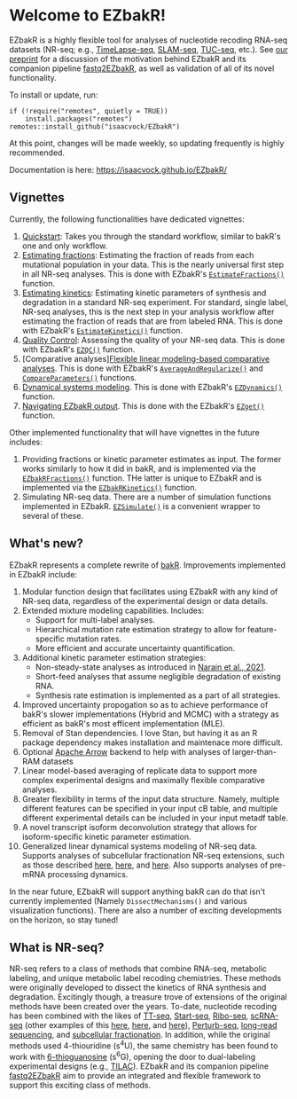 # Welcome to EZbakR!

EZbakR is a highly flexible tool for analyses of nucleotide recoding RNA-seq datasets (NR-seq; e.g., [TimeLapse-seq](https://www.nature.com/articles/nmeth.4582), [SLAM-seq](https://www.nature.com/articles/nmeth.4435), [TUC-seq](https://pubmed.ncbi.nlm.nih.gov/31768978/), etc.). See [our preprint](https://www.biorxiv.org/content/10.1101/2024.10.14.617411v1) for a discussion of the motivation behind EZbakR and its companion pipeline [fastq2EZbakR](https://github.com/isaacvock/fastq2EZbakR), as well as validation of all of its novel functionality.

To install or update, run:

```
if (!require("remotes", quietly = TRUE))
    install.packages("remotes")
remotes::install_github("isaacvock/EZbakR")
```

At this point, changes will be made weekly, so updating frequently is highly recommended.

Documentation is here: https://isaacvock.github.io/EZbakR/

## Vignettes

Currently, the following functionalities have dedicated vignettes:

1. [Quickstart](https://isaacvock.github.io/EZbakR/articles/Quickstart.html): Takes you through the standard workflow, similar to bakR's one and only workflow.
2. [Estimating fractions](https://isaacvock.github.io/EZbakR/articles/EstimateFractions.html): Estimating the fraction of reads from each mutational population in your data. This is the nearly universal first step in all NR-seq analyses. This is done with EZbakR's [`EstimateFractions()`](https://isaacvock.github.io/EZbakR/reference/EstimateFractions.html) function.
3. [Estimating kinetics](https://isaacvock.github.io/EZbakR/articles/EstimateKinetics.html): Estimating kinetic parameters of synthesis and degradation in a standard NR-seq experiment. For standard, single label, NR-seq analyses, this is the next step in your analysis workflow after estimating the fraction of reads that are from labeled RNA. This is done with EZbakR's [`EstimateKinetics()`](https://isaacvock.github.io/EZbakR/reference/EstimateKinetics.html) function.
4. [Quality Control](https://isaacvock.github.io/EZbakR/articles/EZQC.html): Assessing the quality of your NR-seq data. This is done with EZbakR's [`EZQC()`](https://isaacvock.github.io/EZbakR/reference/EZQC.html) function.
5. [Comparative analyses][Flexible linear modeling-based comparative analyses](https://isaacvock.github.io/EZbakR/articles/Linear-modeling.html). This is done with EZbakR's [`AverageAndRegularize()`](https://isaacvock.github.io/EZbakR/reference/AverageAndRegularize.html) and [`CompareParameters()`](https://isaacvock.github.io/EZbakR/reference/CompareParameters.html) functions.
6. [Dynamical systems modeling](https://isaacvock.github.io/EZbakR/articles/EZDynamics.html). This is done with EZbakR's [`EZDynamics()`](https://isaacvock.github.io/EZbakR/reference/EZDynamics.html) function.
7. [Navigating EZbakR output](https://isaacvock.github.io/EZbakR/articles/EZget.html). This is done with the EZbakR's [`EZget()`](https://isaacvock.github.io/EZbakR/reference/EZget.html) function.

Other implemented functionality that will have vignettes in the future includes:

1. Providing fractions or kinetic parameter estimates as input. The former works similarly to how it did in bakR, and is implemented via the [`EZbakRFractions()`](https://isaacvock.github.io/EZbakR/reference/EZbakRFractions.html) function. THe latter is unique to EZbakR and is implemented via the [`EZbakRKinetics()`](https://isaacvock.github.io/EZbakR/reference/EZbakRKinetics.html) function.
2. Simulating NR-seq data. There are a number of simulation functions implemented in EZbakR. [`EZSimulate()`](https://isaacvock.github.io/EZbakR/reference/EZSimulate.html) is a convenient wrapper to several of these.

## What's new?

EZbakR represents a complete rewrite of [bakR](https://github.com/simonlabcode/bakR). Improvements implemented in EZbakR include:

1. Modular function design that facilitates using EZbakR with any kind of NR-seq data, regardless of the experimental design or data details.
2. Extended mixture modeling capabilities. Includes:
    * Support for multi-label analyses.
    * Hierarchical mutation rate estimation strategy to allow for feature-specific mutation rates.
    * More efficient and accurate uncertainty quantification.
3. Additional kinetic parameter estimation strategies:
    * Non-steady-state analyses as introduced in [Narain et al., 2021](https://www.sciencedirect.com/science/article/pii/S1097276521004962).
    * Short-feed analyses that assume negligible degradation of existing RNA.
    * Synthesis rate estimation is implemented as a part of all strategies.
4. Improved uncertainty propogation so as to achieve performance of bakR's slower implementations (Hybrid and MCMC) with a strategy as efficient as bakR's most efficent implementation (MLE).
5. Removal of Stan dependencies. I love Stan, but having it as an R package dependency makes installation and maintenace more difficult. 
6. Optional [Apache Arrow](https://arrow.apache.org/) backend to help with analyses of larger-than-RAM datasets
7. Linear model-based averaging of replicate data to support more complex experimental designs and maximally flexible comparative analyses. 
8. Greater flexibility in terms of the input data structure. Namely, multiple different features can be specified in your input cB table, and multiple different experimental details can be included in your input metadf table.
9. A novel transcript isoform deconvolution strategy that allows for isoform-specific kinetic parameter estimation.
10. Generalized linear dynamical systems modeling of NR-seq data. Supports analyses of subcellular fractionation NR-seq extensions, such as those described [here](https://www.cell.com/molecular-cell/fulltext/S1097-2765(24)00511-2#:~:text=Thus%2C%20RNA%20flow%20impacts%20cell,processing%2C%20including%20splicing%20and%20polyadenylation.), [here](https://www.biorxiv.org/content/10.1101/2024.03.11.584215v1), and [here](https://journals.plos.org/ploscompbiol/article?id=10.1371/journal.pcbi.1012059). Also supports analyses of pre-mRNA processing dynamics.

In the near future, EZbakR will support anything bakR can do that isn't currently implemented (Namely `DissectMechanisms()` and various visualization functions). There are also a number of exciting developments on the horizon, so stay tuned!

## What is NR-seq?

NR-seq refers to a class of methods that combine RNA-seq, metabolic labeling, and unique metabolic label recoding chemistries. These methods were originally developed to dissect the kinetics of RNA synthesis and degradation. Excitingly though, a treasure trove of extensions of the original methods have been created over the years. To-date, nucleotide recoding has been combined with the likes of [TT-seq](https://www.nature.com/articles/nmeth.4582), [Start-seq](https://www.sciencedirect.com/science/article/pii/S1097276521006869?via%3Dihub), [Ribo-seq](https://www.nature.com/articles/s41592-021-01250-z), [scRNA-seq](https://www.nature.com/articles/s41586-019-1369-y) (other examples of this [here](https://www.nature.com/articles/s41592-020-0935-4), [here](https://www.nature.com/articles/s41587-020-0480-9), and [here](https://www.biorxiv.org/content/10.1101/2023.07.06.547989v1)), [Perturb-seq](https://www.nature.com/articles/s41587-023-01948-9), [long-read sequencing](https://www.biorxiv.org/content/10.1101/2020.05.01.073296v1), and [subcellular fractionation](https://www.biorxiv.org/content/10.1101/2022.08.21.504696v1.full). In addition, while the original methods used 4-thiouridine (s<sup>4</sup>U), the same chemistry has been found to work with [6-thioguanosine](https://pubs.acs.org/doi/full/10.1021/jacs.8b08554) (s<sup>6</sup>G), opening the door to dual-labeling experimental designs (e.g., [TILAC](https://academic.oup.com/nar/article/50/19/e110/6677324)). EZbakR and its companion pipeline [fastq2EZbakR](https://github.com/isaacvock/fastq2EZbakR) aim to provide an integrated and flexible framework to support this exciting class of methods. 

